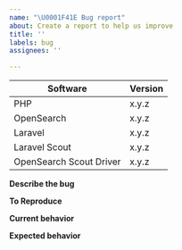```yaml
---
name: "\U0001F41E Bug report"
about: Create a report to help us improve
title: ''
labels: bug
assignees: ''

---
```


<!-- 
- Please do not report a bug if you are using PHP, OpenSearch, Laravel, Scout or OpenSearch Scout Driver versions, which are not compatible.
- Please fill in this template in order to help us to understand and reproduce the issue.
- Please do not post code as a screenshot, post it as text instead (using proper Markdown).
-->

| Software                   | Version
| --------------------| ---------------
| PHP                           | x.y.z
| OpenSearch            | x.y.z
| Laravel                      | x.y.z
| Laravel Scout           | x.y.z
| OpenSearch Scout Driver | x.y.z

**Describe the bug**
<!-- A clear and concise description of what the bug is. -->

**To Reproduce**
<!-- Steps to reproduce the behavior. -->

**Current behavior**
<!-- A clear and concise description of what is currently happening. -->

**Expected behavior**
<!-- A clear and concise description of what you expect to happen. -->
